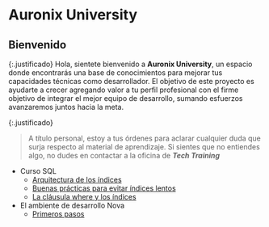 # Auronix University

## Bienvenido
{:.justificado}
Hola, sientete bienvenido a **Auronix University**, un espacio donde encontrarás una base de conocimientos para mejorar tus capacidades técnicas como desarrollador. El objetivo de este proyecto es ayudarte a crecer agregando valor a tu perfil profesional con el firme objetivo de integrar el mejor equipo de desarrollo, sumando esfuerzos avanzaremos juntos hacia la meta.

{:.justificado}
>A título personal, estoy a tus órdenes para aclarar cualquier duda que surja respecto al material de aprendizaje. Si sientes que no entiendes algo, no dudes en contactar a la oficina de ***Tech Training*** 

* Curso SQL
  * [Arquitectura de los índices](auronixuniversity/estructuraindice.md)
  * [Buenas prácticas para evitar índices lentos]()
  * [La cláusula where y los índices]()
* El ambiente de desarrollo Nova
  * [Primeros pasos]()

<style>
  .justificado{
     text-align:justify;
    }
</style>
